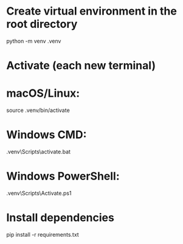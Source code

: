 # Create virtual environment in the root directory

python -m venv .venv

# Activate (each new terminal)

# macOS/Linux:

source .venv/bin/activate

# Windows CMD:

.venv\Scripts\activate.bat

# Windows PowerShell:

.venv\Scripts\Activate.ps1

# Install dependencies

pip install -r requirements.txt
